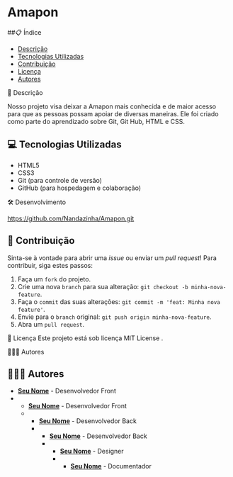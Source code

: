  # Amapon

##📋 Índice

* [Descrição](#-descrição)
* [Tecnologias Utilizadas](#-tecnologias-utilizadas)
* [Contribuição](#-contribuição)
* [Licença](#-licença)
* [Autores](#-autores)

📄 Descrição

 Nosso projeto visa deixar a Amapon mais conhecida e de maior acesso para que as pessoas possam apoiar de diversas maneiras. Ele foi criado como parte do aprendizado sobre Git, Git Hub, HTML e CSS.

## 💻 Tecnologias Utilizadas
* HTML5
* CSS3
* Git (para controle de versão)
* GitHub (para hospedagem e colaboração)

🛠️ Desenvolvimento 

 https://github.com/Nandazinha/Amapon.git

## 🤝 Contribuição
Sinta-se à vontade para abrir uma *issue* ou enviar um *pull request*! Para contribuir, siga estes passos:
1.  Faça um `fork` do projeto.
2.  Crie uma nova `branch` para sua alteração: `git checkout -b minha-nova-feature`.
3.  Faça o `commit` das suas alterações: `git commit -m 'feat: Minha nova feature'`.
4.  Envie para o `branch` original: `git push origin minha-nova-feature`.
5.  Abra um `pull request`.

📝 Licença
Este projeto está sob licença MIT License .

🧑‍🤝‍🧑 Autores

## 🧑‍🤝‍🧑 Autores

* **[Seu Nome](https://github.com/seuperfil)** - Desenvolvedor Front
* * **[Seu Nome](https://github.com/seuperfil)** - Desenvolvedor Front
  * * **[Seu Nome](https://github.com/seuperfil)** - Desenvolvedor Back
    * * **[Seu Nome](https://github.com/seuperfil)** - Desenvolvedor Back
      * * **[Seu Nome](https://github.com/seuperfil)** - Designer
        * * **[Seu Nome](https://github.com/seuperfil)** - Documentador

